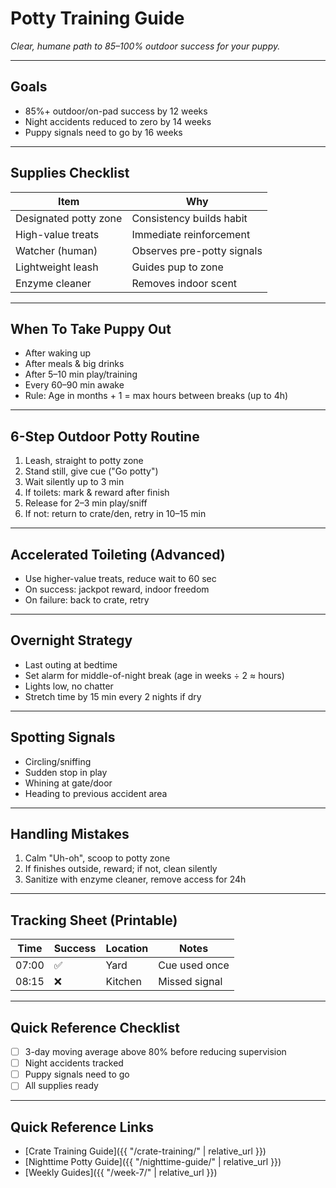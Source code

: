 # Potty Training Guide
*Clear, humane path to 85–100% outdoor success for your puppy.*

---

## Goals
- 85%+ outdoor/on-pad success by 12 weeks
- Night accidents reduced to zero by 14 weeks
- Puppy signals need to go by 16 weeks

---

## Supplies Checklist

<!-- Table: Supplies Checklist -->

| Item | Why |
|------|-----|
| Designated potty zone | Consistency builds habit |
| High-value treats | Immediate reinforcement |
| Watcher (human) | Observes pre-potty signals |
| Lightweight leash | Guides pup to zone |
| Enzyme cleaner | Removes indoor scent |

---

## When To Take Puppy Out
- After waking up
- After meals & big drinks
- After 5–10 min play/training
- Every 60–90 min awake
- Rule: Age in months + 1 = max hours between breaks (up to 4h)

---

## 6-Step Outdoor Potty Routine
1. Leash, straight to potty zone
2. Stand still, give cue ("Go potty")
3. Wait silently up to 3 min
4. If toilets: mark & reward after finish
5. Release for 2–3 min play/sniff
6. If not: return to crate/den, retry in 10–15 min

---

## Accelerated Toileting (Advanced)
- Use higher-value treats, reduce wait to 60 sec
- On success: jackpot reward, indoor freedom
- On failure: back to crate, retry

---

## Overnight Strategy
- Last outing at bedtime
- Set alarm for middle-of-night break (age in weeks ÷ 2 ≈ hours)
- Lights low, no chatter
- Stretch time by 15 min every 2 nights if dry

---

## Spotting Signals
- Circling/sniffing
- Sudden stop in play
- Whining at gate/door
- Heading to previous accident area

---

## Handling Mistakes
1. Calm "Uh-oh", scoop to potty zone
2. If finishes outside, reward; if not, clean silently
3. Sanitize with enzyme cleaner, remove access for 24h

---

## Tracking Sheet (Printable)

<!-- Table: Tracking Sheet -->

| Time | Success | Location | Notes |
|------|---------|----------|-------|
| 07:00 | ✅ | Yard | Cue used once |
| 08:15 | ❌ | Kitchen | Missed signal |

---

## Quick Reference Checklist
- [ ] 3-day moving average above 80% before reducing supervision
- [ ] Night accidents tracked
- [ ] Puppy signals need to go
- [ ] All supplies ready

---

## Quick Reference Links
- [Crate Training Guide]({{ "/crate-training/" | relative_url }})
- [Nighttime Potty Guide]({{ "/nighttime-guide/" | relative_url }})
- [Weekly Guides]({{ "/week-7/" | relative_url }}) 